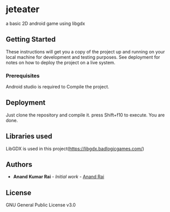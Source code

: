 # jeteater
a basic 2D android game using libgdx 

## Getting Started

These instructions will get you a copy of the project up and running on your local machine for development and testing purposes. See deployment for notes on how to deploy the project on a live system.

### Prerequisites

Android studio is required to Compile the project.

## Deployment

Just clone the repository and compile it.
press Shift+f10 to execute.
You are done.

## Libraries used
LibGDX is used in this project(https://libgdx.badlogicgames.com/)

## Authors

* **Anand Kumar Rai** - *Initial work* - [Anand Rai](https://github.com/anandkrrai)

## License

GNU General Public License v3.0

